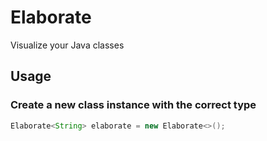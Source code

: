 # Elaborate
Visualize your Java classes

## Usage
### Create a new class instance with the correct type
```java
Elaborate<String> elaborate = new Elaborate<>();
```
